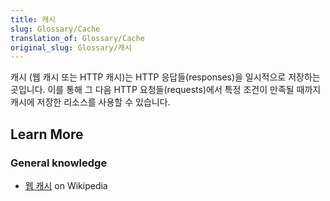 ```yaml
---
title: 캐시
slug: Glossary/Cache
translation_of: Glossary/Cache
original_slug: Glossary/캐시
---
```

캐시 (웹 캐시 또는 HTTP 캐시)는 HTTP 응답들(responses)을 일시적으로 저장하는 곳입니다. 이를 통해 그 다음 HTTP 요청들(requests)에서 특정 조건이 만족될 때까지 캐시에 저장한 리소스를 사용할 수 있습니다.

## Learn More

### General knowledge

- [웹 캐시](https://ko.wikipedia.org/wiki/%EC%9B%B9_%EC%BA%90%EC%8B%9C) on Wikipedia
